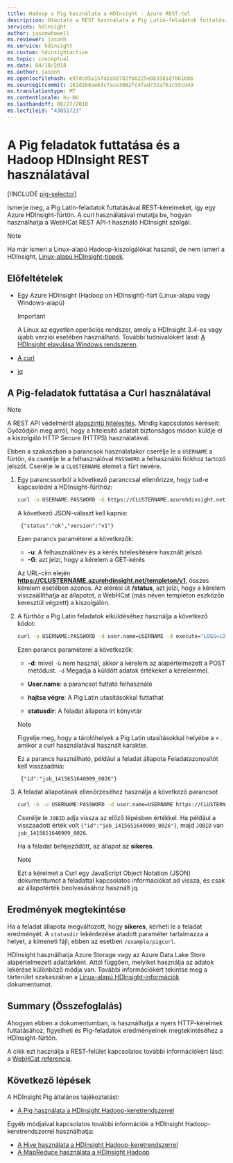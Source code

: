 ```yaml
---
title: Hadoop a Pig használata a HDInsight - Azure REST-tel
description: Útmutató a REST használata a Pig Latin-feladatok futtatása az Azure HDInsight Hadoop-fürtön.
services: hdinsight
author: jasonwhowell
ms.reviewer: jasonh
ms.service: hdinsight
ms.custom: hdinsightactive
ms.topic: conceptual
ms.date: 04/10/2018
ms.author: jasonh
ms.openlocfilehash: e97dcd5a15fa1a58782fb8225e8b3381d7061bb6
ms.sourcegitcommit: 161d268ae63c7ace3082fc4fad732af61c55c949
ms.translationtype: MT
ms.contentlocale: hu-HU
ms.lasthandoff: 08/27/2018
ms.locfileid: "43051723"
---
```

# <a name="run-pig-jobs-with-hadoop-on-hdinsight-by-using-rest"></a>A Pig feladatok futtatása és a Hadoop HDInsight REST használatával

[!INCLUDE [pig-selector](../../../includes/hdinsight-selector-use-pig.md)]

Ismerje meg, a Pig Latin-feladatok futtatásával REST-kérelmeket, így egy Azure HDInsight-fürtön. A curl használatával mutatja be, hogyan használhatja a WebHCat REST API-t használó HDInsight szolgál.

> [!NOTE]
> Ha már ismeri a Linux-alapú Hadoop-kiszolgálókat használ, de nem ismeri a HDInsight, [Linux-alapú HDInsight-tippek](../hdinsight-hadoop-linux-information.md).

## <a id="prereq"></a>Előfeltételek

* Egy Azure HDInsight (Hadoop on HDInsight)-fürt (Linux-alapú vagy Windows-alapú)

  > [!IMPORTANT]
  > A Linux az egyetlen operációs rendszer, amely a HDInsight 3.4-es vagy újabb verziói esetében használható. További tudnivalókért lásd: [A HDInsight elavulása Windows rendszeren](../hdinsight-component-versioning.md#hdinsight-windows-retirement).

* [A curl](http://curl.haxx.se/)

* [jq](http://stedolan.github.io/jq/)

## <a id="curl"></a>A Pig-feladatok futtatása a Curl használatával

> [!NOTE]
> A REST API védelméről [alapszintű hitelesítés](http://en.wikipedia.org/wiki/Basic_access_authentication). Mindig kapcsolatos kéréseit: Győződjön meg arról, hogy a hitelesítő adatait biztonságos módon küldje el a kiszolgáló HTTP Secure (HTTPS) használatával.
>
> Ebben a szakaszban a parancsok használatakor cserélje le a `USERNAME` a fürtön, és cserélje le a felhasználóval `PASSWORD` a felhasználói fiókhoz tartozó jelszót. Cserélje le a `CLUSTERNAME` elemet a fürt nevére.
>


1. Egy parancssorból a következő paranccsal ellenőrizze, hogy tud-e kapcsolódni a HDInsight-fürthöz:

    ```bash
    curl -u USERNAME:PASSWORD -G https://CLUSTERNAME.azurehdinsight.net/templeton/v1/status
    ```

    A következő JSON-választ kell kapnia:

        {"status":"ok","version":"v1"}

    Ezen parancs paraméterei a következők:

    * **-u**: A felhasználónév és a kérés hitelesítésére használt jelszó
    * **-G**: azt jelzi, hogy a kérelem a GET-kérés

     Az URL-cím elején **https://CLUSTERNAME.azurehdinsight.net/templeton/v1**, összes kérelem esetében azonos. Az elérési út **/status**, azt jelzi, hogy a kérelem visszaállíthatja az állapotot, a WebHCat (más néven templeton eszközön keresztül végzett) a kiszolgálón.

2. A fürthöz a Pig Latin feladatok elküldéséhez használja a következő kódot:

    ```bash
    curl -u USERNAME:PASSWORD -d user.name=USERNAME -d execute="LOGS=LOAD+'/example/data/sample.log';LEVELS=foreach+LOGS+generate+REGEX_EXTRACT($0,'(TRACE|DEBUG|INFO|WARN|ERROR|FATAL)',1)+as+LOGLEVEL;FILTEREDLEVELS=FILTER+LEVELS+by+LOGLEVEL+is+not+null;GROUPEDLEVELS=GROUP+FILTEREDLEVELS+by+LOGLEVEL;FREQUENCIES=foreach+GROUPEDLEVELS+generate+group+as+LOGLEVEL,COUNT(FILTEREDLEVELS.LOGLEVEL)+as+count;RESULT=order+FREQUENCIES+by+COUNT+desc;DUMP+RESULT;" -d statusdir="/example/pigcurl" https://CLUSTERNAME.azurehdinsight.net/templeton/v1/pig
    ```

    Ezen parancs paraméterei a következők:

    * **-d**: mivel `-G` nem használ, akkor a kérelem az alapértelmezett a POST metódust. `-d` Megadja a küldött adatok értékeket a kérelemmel.

    * **User.name**: a parancsot futtató felhasználó
    * **hajtsa végre**: A Pig Latin utasításokkal futtathat
    * **statusdir**: A feladat állapota írt könyvtár

    > [!NOTE]
    > Figyelje meg, hogy a tárolóhelyek a Pig Latin utasításokkal helyébe a `+` . amikor a curl használatával használt karakter.

    Ez a parancs használható, például a feladat állapota Feladatazonosítót kell visszaadnia:

        {"id":"job_1415651640909_0026"}

3. A feladat állapotának ellenőrzéséhez használja a következő parancsot

     ```bash
    curl -G -u USERNAME:PASSWORD -d user.name=USERNAME https://CLUSTERNAME.azurehdinsight.net/templeton/v1/jobs/JOBID | jq .status.state
    ```

     Cserélje le `JOBID` adja vissza az előző lépésben értékkel. Ha például a visszaadott érték volt `{"id":"job_1415651640909_0026"}`, majd `JOBID` van `job_1415651640909_0026`.

    Ha a feladat befejeződött, az állapot az **sikeres**.

    > [!NOTE]
    > Ezt a kérelmet a Curl egy JavaScript Object Notation (JSON) dokumentumot a feladattal kapcsolatos információkat ad vissza, és csak az állapotérték beolvasásához használt jq.

## <a id="results"></a>Eredmények megtekintése

Ha a feladat állapota megváltozott, hogy **sikeres**, kérheti le a feladat eredményét. A `statusdir` lekérdezése átadott paraméter tartalmazza a helyet, a kimeneti fájl; ebben az esetben `/example/pigcurl`.

HDInsight használhatja Azure Storage vagy az Azure Data Lake Store alapértelmezett adattárként. Attól függően, melyiket használja az adatok lekérése különböző módja van. További információkért tekintse meg a tárterület szakaszában a [Linux-alapú HDInsight-információk](../hdinsight-hadoop-linux-information.md#hdfs-azure-storage-and-data-lake-store) dokumentumot.

## <a id="summary"></a>Summary (Összefoglalás)

Ahogyan ebben a dokumentumban, is használhatja a nyers HTTP-kérelmek futtatásához, figyelheti és Pig-feladatok eredményeinek megtekintéséhez a HDInsight-fürtön.

A cikk ezt használja a REST-felület kapcsolatos további információkért lásd: a [WebHCat referencia](https://cwiki.apache.org/confluence/display/Hive/WebHCat+Reference).

## <a id="nextsteps"></a>Következő lépések

A HDInsight Pig általános tájékoztatást:

* [A Pig használata a HDInsight Hadoop-keretrendszerrel](hdinsight-use-pig.md)

Egyéb módjaival kapcsolatos további információk a HDInsight Hadoop-keretrendszerrel használhatja:

* [A Hive használata a HDInsight Hadoop-keretrendszerrel](hdinsight-use-hive.md)
* [A MapReduce használata a HDInsight Hadoop](hdinsight-use-mapreduce.md)
